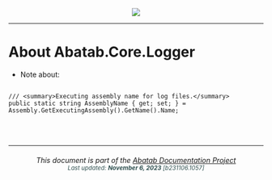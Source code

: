 <div align="center">

![](../../.github/resources/images/logos/abatab-documentation-project-logo.png)

</div>

***

# About Abatab.Core.Logger

- Note about:
```

/// <summary>Executing assembly name for log files.</summary>
public static string AssemblyName { get; set; } = Assembly.GetExecutingAssembly().GetName().Name;
```

<br>
<br>

***

<div align="center">
	<h6>
			This document is part of the <a href="https://spectrum-health-systems.github.io/Abatab-Documentation-Project/">Abatab Documentation Project</a>
			<br>
			<sub style="color:DarkSlateGrey;">
					Last updated: <b>November 6, 2023</b> [b231106.1057]
			</sub>
		</h6>
</div>

